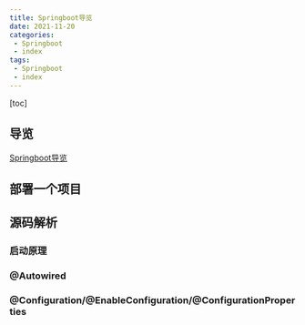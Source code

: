 ```yaml
---
title: Springboot导览
date: 2021-11-20
categories: 
 - Springboot
 - index
tags:
 - Springboot
 - index
---
```


[toc]

## 导览
[Springboot导览](./)

## 部署一个项目

## 源码解析

### 启动原理

### @Autowired

### @Configuration/@EnableConfiguration/@ConfigurationProperties

